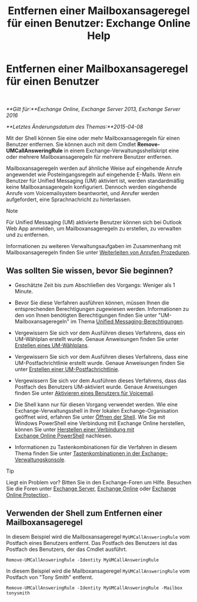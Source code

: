 ﻿---
title: 'Entfernen einer Mailboxansageregel für einen Benutzer: Exchange Online Help'
TOCTitle: Entfernen einer Mailboxansageregel für einen Benutzer
ms:assetid: 1da3c5bc-7227-4b37-96f6-67ceefc084d5
ms:mtpsurl: https://technet.microsoft.com/de-de/library/JJ898497(v=EXCHG.150)
ms:contentKeyID: 51409278
ms.date: 05/23/2018
mtps_version: v=EXCHG.150
ms.translationtype: MT
---

# Entfernen einer Mailboxansageregel für einen Benutzer

 

_**Gilt für:**Exchange Online, Exchange Server 2013, Exchange Server 2016_

_**Letztes Änderungsdatum des Themas:**2015-04-08_

Mit der Shell können Sie eine oder mehr Mailboxansageregeln für einen Benutzer entfernen. Sie können auch mit dem Cmdlet **Remove-UMCallAnsweringRule** in einem Exchange-Verwaltungsshellskript eine oder mehrere Mailboxansageregeln für mehrere Benutzer entfernen.

Mailboxansageregeln werden auf ähnliche Weise auf eingehende Anrufe angewendet wie Posteingangsregeln auf eingehende E-Mails. Wenn ein Benutzer für Unified Messaging (UM) aktiviert ist, werden standardmäßig keine Mailboxansageregeln konfiguriert. Dennoch werden eingehende Anrufe vom Voicemailsystem beantwortet, und Anrufer werden aufgefordert, eine Sprachnachricht zu hinterlassen.


> [!NOTE]
> Für Unified Messaging (UM) aktivierte Benutzer können sich bei Outlook Web App anmelden, um Mailboxansageregeln zu erstellen, zu verwalten und zu entfernen.



Informationen zu weiteren Verwaltungsaufgaben im Zusammenhang mit Mailboxansageregeln finden Sie unter [Weiterleiten von Anrufen Prozeduren](forwarding-calls-procedures-exchange-2013-help.md).

## Was sollten Sie wissen, bevor Sie beginnen?

  - Geschätzte Zeit bis zum Abschließen des Vorgangs: Weniger als 1 Minute.

  - Bevor Sie diese Verfahren ausführen können, müssen Ihnen die entsprechenden Berechtigungen zugewiesen werden. Informationen zu den von Ihnen benötigten Berechtigungen finden Sie unter "UM-Mailboxansageregeln" im Thema [Unified Messaging-Berechtigungen](unified-messaging-permissions-exchange-2013-help.md).

  - Vergewissern Sie sich vor dem Ausführen dieses Verfahrens, dass ein UM-Wählplan erstellt wurde. Genaue Anweisungen finden Sie unter [Erstellen eines UM-Wählplans](create-a-um-dial-plan-exchange-2013-help.md).

  - Vergewissern Sie sich vor dem Ausführen dieses Verfahrens, dass eine UM-Postfachrichtlinie erstellt wurde. Genaue Anweisungen finden Sie unter [Erstellen einer UM-Postfachrichtlinie](create-a-um-mailbox-policy-exchange-2013-help.md).

  - Vergewissern Sie sich vor dem Ausführen dieses Verfahrens, dass das Postfach des Benutzers UM-aktiviert wurde. Genaue Anweisungen finden Sie unter [Aktivieren eines Benutzers für Voicemail](enable-a-user-for-voice-mail-exchange-2013-help.md).

  - Die Shell kann nur für diesen Vorgang verwendet werden. Wie eine Exchange-Verwaltungsshell in Ihrer lokalen Exchange-Organisation geöffnet wird, erfahren Sie unter [Öffnen der Shell](https://technet.microsoft.com/de-de/library/dd638134\(v=exchg.150\)). Wie Sie mit Windows PowerShell eine Verbindung mit Exchange Online herstellen, können Sie unter [Herstellen einer Verbindung mit Exchange Online PowerShell](https://go.microsoft.com/fwlink/p/?linkid=396554) nachlesen.

  - Informationen zu Tastenkombinationen für die Verfahren in diesem Thema finden Sie unter [Tastenkombinationen in der Exchange-Verwaltungskonsole](keyboard-shortcuts-in-the-exchange-admin-center-exchange-online-protection-help.md).


> [!TIP]
> Liegt ein Problem vor? Bitten Sie in den Exchange-Foren um Hilfe. Besuchen Sie die Foren unter <A href="https://go.microsoft.com/fwlink/p/?linkid=60612">Exchange Server</A>, <A href="https://go.microsoft.com/fwlink/p/?linkid=267542">Exchange Online</A> oder <A href="https://go.microsoft.com/fwlink/p/?linkid=285351">Exchange Online Protection</A>..



## Verwenden der Shell zum Entfernen einer Mailboxansageregel

In diesem Beispiel wird die Mailboxansageregel `MyUMCallAnsweringRule` vom Postfach eines Benutzers entfernt. Das Postfach des Benutzers ist das Postfach des Benutzers, der das Cmdlet ausführt.

    Remove-UMCallAnsweringRule -Identity MyUMCallAnsweringRule

In diesem Beispiel wird die Mailboxansageregel `MyUMCallAnsweringRule` vom Postfach von "Tony Smith" entfernt.

    Remove-UMCallAnsweringRule -Identity MyUMCallAnsweringRule -Mailbox tonysmith


